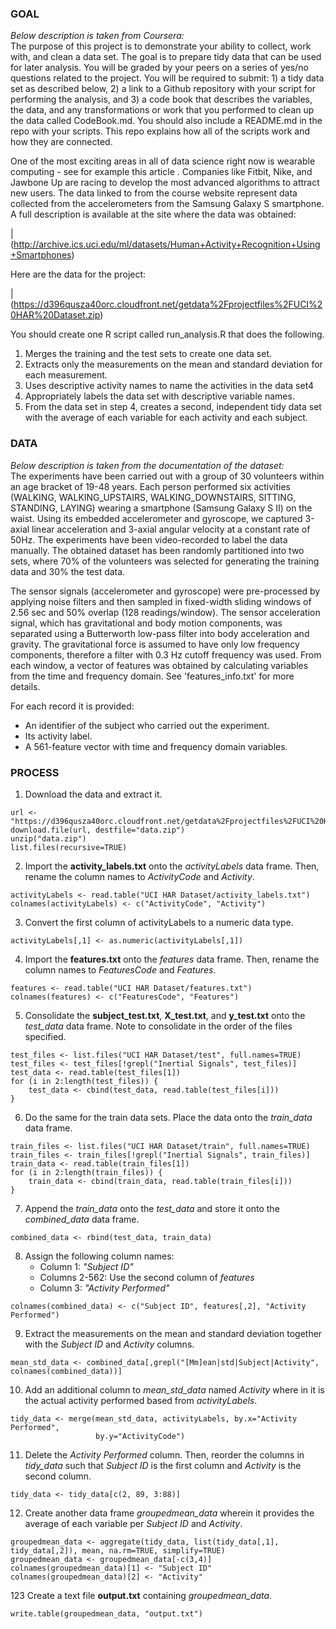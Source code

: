 ### GOAL
*Below description is taken from Coursera:*     
The purpose of this project is to demonstrate your ability to collect, work with, and clean a data set. The goal is to prepare tidy data that can be used for later analysis. You will be graded by your peers on a series of yes/no questions related to the project. You will be required to submit: 1) a tidy data set as described below, 2) a link to a Github repository with your script for performing the analysis, and 3) a code book that describes the variables, the data, and any transformations or work that you performed to clean up the data called CodeBook.md. You should also include a README.md in the repo with your scripts. This repo explains how all of the scripts work and how they are connected.

One of the most exciting areas in all of data science right now is wearable computing - see for example this article . Companies like Fitbit, Nike, and Jawbone Up are racing to develop the most advanced algorithms to attract new users. The data linked to from the course website represent data collected from the accelerometers from the Samsung Galaxy S smartphone. A full description is available at the site where the data was obtained:

| (http://archive.ics.uci.edu/ml/datasets/Human+Activity+Recognition+Using+Smartphones)

Here are the data for the project:

| (https://d396qusza40orc.cloudfront.net/getdata%2Fprojectfiles%2FUCI%20HAR%20Dataset.zip)

You should create one R script called run_analysis.R that does the following.
1. Merges the training and the test sets to create one data set.
2. Extracts only the measurements on the mean and standard deviation for each measurement.
3. Uses descriptive activity names to name the activities in the data set4
4. Appropriately labels the data set with descriptive variable names.
5. From the data set in step 4, creates a second, independent tidy data set with the average of each variable for each activity and each subject.


### DATA
*Below description is taken from the documentation of the dataset:*     
The experiments have been carried out with a group of 30 volunteers within an age bracket of 19-48 years. Each person performed six activities (WALKING, WALKING_UPSTAIRS, WALKING_DOWNSTAIRS, SITTING, STANDING, LAYING) wearing a smartphone (Samsung Galaxy S II) on the waist. Using its embedded accelerometer and gyroscope, we captured 3-axial linear acceleration and 3-axial angular velocity at a constant rate of 50Hz. The experiments have been video-recorded to label the data manually. The obtained dataset has been randomly partitioned into two sets, where 70% of the volunteers was selected for generating the training data and 30% the test data.     

The sensor signals (accelerometer and gyroscope) were pre-processed by applying noise filters and then sampled in fixed-width sliding windows of 2.56 sec and 50% overlap (128 readings/window). The sensor acceleration signal, which has gravitational and body motion components, was separated using a Butterworth low-pass filter into body acceleration and gravity. The gravitational force is assumed to have only low frequency components, therefore a filter with 0.3 Hz cutoff frequency was used. From each window, a vector of features was obtained by calculating variables from the time and frequency domain. See 'features_info.txt' for more details.     

For each record it is provided:   
- An identifier of the subject who carried out the experiment.     
- Its activity label.     
- A 561-feature vector with time and frequency domain variables.     


### PROCESS
1. Download the data and extract it.     

```{r eval=FALSE}
url <- "https://d396qusza40orc.cloudfront.net/getdata%2Fprojectfiles%2FUCI%20HAR%20Dataset.zip"
download.file(url, destfile="data.zip")
unzip("data.zip")
list.files(recursive=TRUE)
```

2. Import the **activity_labels.txt** onto the *activityLabels* data frame. Then, rename the column names to *ActivityCode* and *Activity*.     

```{r eval=FALSE}
activityLabels <- read.table("UCI HAR Dataset/activity_labels.txt")
colnames(activityLabels) <- c("ActivityCode", "Activity")
```

3. Convert the first column of activityLabels to a numeric data type.

```{r eval=FALSE}
activityLabels[,1] <- as.numeric(activityLabels[,1])
```

4. Import the **features.txt** onto the *features* data frame. Then, rename the column names to *FeaturesCode* and *Features*.

```{r eval=FALSE}
features <- read.table("UCI HAR Dataset/features.txt")
colnames(features) <- c("FeaturesCode", "Features")
```

5. Consolidate the **subject_test.txt**, **X_test.txt**, and **y_test.txt** onto the *test_data* data frame. Note to consolidate in the order of the files specified.     

```{r eval=FALSE}
test_files <- list.files("UCI HAR Dataset/test", full.names=TRUE)
test_files <- test_files[!grepl("Inertial Signals", test_files)]
test_data <- read.table(test_files[1])
for (i in 2:length(test_files)) {
    test_data <- cbind(test_data, read.table(test_files[i]))
}
```

6. Do the same for the train data sets. Place the data onto the *train_data* data frame.     

```{r eval=FALSE}
train_files <- list.files("UCI HAR Dataset/train", full.names=TRUE)
train_files <- train_files[!grepl("Inertial Signals", train_files)]
train_data <- read.table(train_files[1])
for (i in 2:length(train_files)) {
    train_data <- cbind(train_data, read.table(train_files[i]))
}
```

7. Append the *train_data* onto the *test_data* and store it onto the *combined_data* data frame.     

```{r eval=FALSE}
combined_data <- rbind(test_data, train_data)
```

8. Assign the following column names:     
    + Column 1: *"Subject ID"*     
    + Columns 2-562: Use the second column of *features*     
    + Column 3: *"Activity Performed"*     

```{r eval=FALSE}
colnames(combined_data) <- c("Subject ID", features[,2], "Activity Performed")

```

9. Extract the measurements on the mean and standard deviation together with the *Subject ID* and *Activity* columns.     

```{r eval=FALSE}
mean_std_data <- combined_data[,grepl("[Mm]ean|std|Subject|Activity", colnames(combined_data))]

```

10. Add an additional column to *mean_std_data* named *Activity* where in it is the actual activity performed based from *activityLabels*.     

```{r eval=FALSE}
tidy_data <- merge(mean_std_data, activityLabels, by.x="Activity Performed",
                   by.y="ActivityCode")

```

11. Delete the *Activity Performed* column. Then, reorder the columns in *tidy_data* such that *Subject ID* is the first column and *Activity* is the second column.   
  
```{r eval=FALSE}
tidy_data <- tidy_data[c(2, 89, 3:88)]
```

12. Create another data frame *groupedmean_data* wherein it provides the average of each variable per *Subject ID* and *Activity*.

```{r eval=FALSE}
groupedmean_data <- aggregate(tidy_data, list(tidy_data[,1], tidy_data[,2]), mean, na.rm=TRUE, simplify=TRUE)
groupedmean_data <- groupedmean_data[-c(3,4)]
colnames(groupedmean_data)[1] <- "Subject ID"
colnames(groupedmean_data)[2] <- "Activity"

```

123 Create a text file **output.txt** containing *groupedmean_data*.     

```{r eval=FALSE}
write.table(groupedmean_data, "output.txt")
```